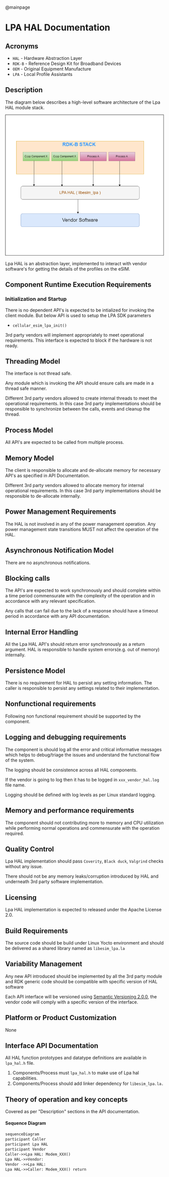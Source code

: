 @mainpage

# LPA HAL Documentation


## Acronyms

- `HAL` \- Hardware Abstraction Layer
- `RDK-B` \- Reference Design Kit for Broadband Devices
- `OEM` \- Original Equipment Manufacture
- `LPA` \- Local Profile Assistants

## Description
The diagram below describes a high-level software architecture of the Lpa HAL module stack. 

![Lpa HAL Architecture Diag](images/Lpa_HAL_Architecture.png)

Lpa HAL is an abstraction layer, implemented to interact with vendor software's for getting the details of the profiles on the eSIM.

## Component Runtime Execution Requirements

### Initialization and Startup

There is no dependent API's is expected to be intialized for invoking the client module. But below API is used to setup the LPA SDK parameters
- `cellular_esim_lpa_init()`

3rd party vendors will implement appropriately to meet operational requirements. This interface is expected to block if the hardware is not ready.


## Threading Model

The interface is not thread safe.

Any module which is invoking the API should ensure calls are made in a thread safe manner.

Different 3rd party vendors allowed to create internal threads to meet the operational requirements. In this case 3rd party implementations
should be responsible to synchronize between the calls, events and cleanup the thread.

## Process Model

All API's are expected to be called from multiple process.

## Memory Model

The client is responsible to allocate and de-allocate memory for necessary API's as specified in API Documentation.

Different 3rd party vendors allowed to allocate memory for internal operational requirements. In this case 3rd party implementations
should be responsible to de-allocate internally.

## Power Management Requirements

The HAL is not involved in any of the power management operation.
Any power management state transitions MUST not affect the operation of the HAL.

## Asynchronous Notification Model

There are no asynchronous notifications.

## Blocking calls

The API's are expected to work synchronously and should complete within a time period commensurate with the complexity of the operation and in accordance with any relevant specification.

Any calls that can fail due to the lack of a response should have a timeout period in accordance with any API documentation.

## Internal Error Handling

All the Lpa HAL API's should return error synchronously as a return argument. HAL is responsible to handle system errors(e.g. out of memory) internally.

## Persistence Model

There is no requirement for HAL to persist any setting information. The caller is responsible to persist any settings related to their implementation.

## Nonfunctional requirements

Following non functional requirement should be supported by the component.

## Logging and debugging requirements

The component is should log all the error and critical informative messages which helps to debug/triage the issues and understand the functional flow of the system.

The logging should be consistence across all HAL components.

If the vendor is going to log then it has to be logged in `xxx_vendor_hal.log` file name.

Logging should be defined with log levels as per Linux standard logging.

## Memory and performance requirements

The component should not contributing more to memory and CPU utilization while performing normal operations and commensurate with the operation required.


## Quality Control

Lpa HAL implementation should pass `Coverity`, `Black duck`, `Valgrind` checks without any issue.

There should not be any memory leaks/corruption introduced by HAL and underneath 3rd party software implementation.


## Licensing

Lpa HAL implementation is expected to released under the Apache License 2.0. 

## Build Requirements

The source code should be build under Linux Yocto environment and should be delivered as a shared library named as `libesim_lpa.la`
  
## Variability Management

Any new API introduced should be implemented by all the 3rd party module and RDK generic code should be compatible with specific version of HAL software

Each API interface will be versioned using [Semantic Versioning 2.0.0](https://semver.org/), the vendor code will comply with a specific version of the interface.

## Platform or Product Customization

None

## Interface API Documentation

All HAL function prototypes and datatype definitions are available in `lpa_hal.h` file.
    
1. Components/Process must `lpa_hal.h` to make use of Lpa hal capabilities.
2. Components/Process should add linker dependency for `libesim_lpa.la.`

## Theory of operation and key concepts

Covered as per "Description" sections in the API documentation.

#### Sequence Diagram

```mermaid
sequenceDiagram
participant Caller
participant Lpa HAL
participant Vendor
Caller->>Lpa HAL: Modem_XXX()
Lpa HAL->>Vendor: 
Vendor ->>Lpa HAL: 
Lpa HAL->>Caller: Modem_XXX() return
```